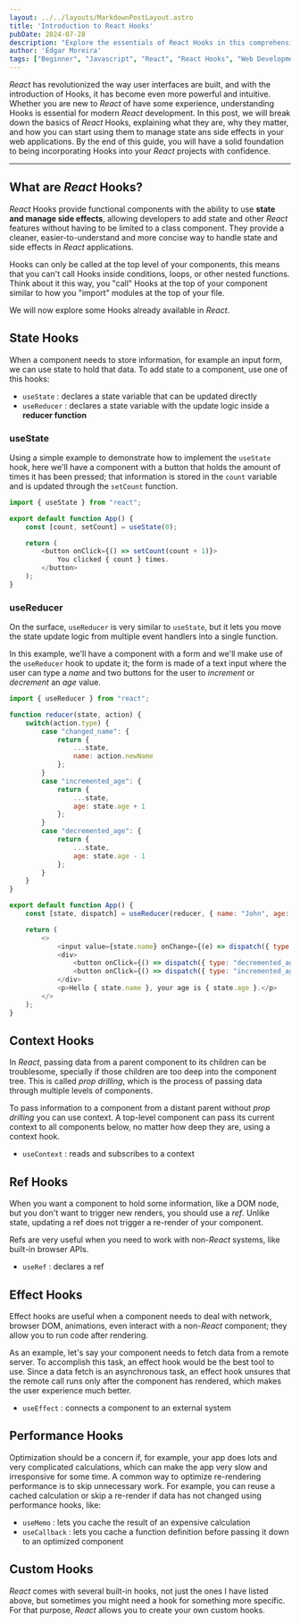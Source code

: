 ```yaml
---
layout: ../../layouts/MarkdownPostLayout.astro
title: 'Introduction to React Hooks'
pubDate: 2024-07-28
description: "Explore the essentials of React Hooks in this comprehensive beginner's guide. Learn how to simplify your React code by managing state and side effects with ease, even if you are new to web development."
author: 'Edgar Moreira'
tags: ["Beginner", "Javascript", "React", "React Hooks", "Web Development"]
---
```


*React* has revolutionized the way user interfaces are built, and with the introduction of Hooks, it has become even more powerful and intuitive. Whether you are new to *React* of have some experience, understanding Hooks is essential for modern *React* development. In this post, we will break down the basics of *React* Hooks, explaining what they are, why they matter, and how you can start using them to manage state ans side effects in your web applications. By the end of this guide, you will have a solid foundation to being incorporating Hooks into your *React* projects with confidence.

---

## What are *React* Hooks?
*React* Hooks provide functional components with the ability to use **state and manage side effects**, allowing developers to add state and other *React* features without having to be limited to a class component. They provide a cleaner, easier-to-understand and more concise way to handle state and side effects in *React* applications.

Hooks can only be called at the top level of your components, this means that you can't call Hooks inside conditions, loops, or other nested functions. Think about it this way, you "call" Hooks at the top of your component similar to how you "import" modules at the top of your file.

We will now explore some Hooks already available in *React*.

## State Hooks
When a component needs to store information, for example an input form, we can use state to hold that data. To add state to a component, use one of this hooks:
- `useState` : declares a state variable that can be updated directly
- `useReducer` : declares a state variable with the update logic inside a **reducer function**

### useState
Using a simple example to demonstrate how to implement the `useState` hook, here we'll have a component with a button that holds the amount of times it has been pressed; that information is stored in the `count` variable and is updated through the `setCount` function.
```js title="useState.js"
import { useState } from "react";

export default function App() {
    const [count, setCount] = useState(0);

    return (
        <button onClick={() => setCount(count + 1)}>
            You clicked { count } times.
        </button>
    );
}
```

### useReducer
On the surface, `useReducer` is very similar to `useState`, but it lets you move the state update logic from multiple event handlers into a single function.

In this example, we'll have a component with a form and we'll make use of the `useReducer` hook to update it; the form is made of a text input where the user can type a *name* and two buttons for the user to *increment* or *decrement* an *age* value.

```js title="useReducer.js"
import { useReducer } from "react";

function reducer(state, action) {
    switch(action.type) {
        case "changed_name": {
            return {
                ...state,
                name: action.newName
            };
        }
        case "incremented_age": {
            return {
                ...state,
                age: state.age + 1
            };
        }
        case "decremented_age": {
            return {
                ...state,
                age: state.age - 1
            };
        }
    }
}

export default function App() {
    const [state, dispatch] = useReducer(reducer, { name: "John", age: 25 });

    return (
        <>
            <input value={state.name} onChange={(e) => dispatch({ type: "changed_name", newName: e.target.value })} />
            <div>
                <button onClick={() => dispatch({ type: "decremented_age" })}>Decrement age</button>
                <button onClick={() => dispatch({ type: "incremented_age" })}>Increment age</button>
            </div>
            <p>Hello { state.name }, your age is { state.age }.</p>
        </>
    );
}
```

## Context Hooks
In *React*, passing data from a parent component to its children can be troublesome, specially if those children are too deep into the component tree. This is called *prop drilling*, which is the process of passing data through multiple levels of components.

To pass information to a component from a distant parent without *prop drilling* you can use context. A top-level component can pass its current context to all components below, no matter how deep they are, using a context hook.
- `useContext` : reads and subscribes to a context

## Ref Hooks
When you want a component to hold some information, like a DOM node, but you don't want to trigger new renders, you should use a *ref*. Unlike state, updating a ref does not trigger a re-render of your component.

Refs are very useful when you need to work with non-*React* systems, like built-in browser APIs.
- `useRef` : declares a ref

## Effect Hooks
Effect hooks are useful when a component needs to deal with network, browser DOM, animations, even interact with a non-*React* component; they allow you to run code after rendering.

As an example, let's say your component needs to fetch data from a remote server. To accomplish this task, an effect hook would be the best tool to use. Since a data fetch is an asynchronous task, an effect hook unsures that the remote call runs only after the component has rendered, which makes the user experience much better.
- `useEffect` : connects a component to an external system

## Performance Hooks
Optimization should be a concern if, for example, your app does lots and very complicated calculations, which can make the app very slow and irresponsive for some time. A common way to optimize re-rendering performance is to skip unnecessary work. For example, you can reuse a cached calculation or skip a re-render if data has not changed using performance hooks, like:
- `useMemo` : lets you cache the result of an expensive calculation
- `useCallback` : lets you cache a function definition before passing it down to an optimized component

## Custom Hooks
*React* comes with several built-in hooks, not just the ones I have listed above, but sometimes you might need a hook for something more specific. For that purpose, *React* allows you to create your own custom hooks.

<!-- ## Context Hooks

## Ref Hooks

## Effect Hooks

## Performance Hooks

## Custom Hooks

## Conclusion -->